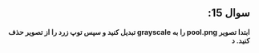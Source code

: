 <div dir="rtl" >
  
## سوال 15:

**ابتدا تصویر pool.png را به grayscale تبدیل کنید و سپس توپ زرد را از تصویر حذف کنید. د**

</div>
